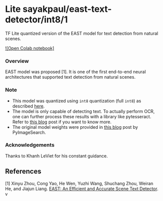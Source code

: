 # Lite sayakpaul/east-text-detector/int8/1
TF Lite quantized version of the EAST model for text detection from natural scenes.

<!-- parent-model: sayakpaul/east-text-detector/1 -->
<!-- asset-path: https://github.com/sayakpaul/Adventures-in-TensorFlow-Lite/releases/download/v0.6.0/east_model_float16.tar.gz -->

[![Open Colab notebook]](https://colab.research.google.com/github/sayakpaul/Adventures-in-TensorFlow-Lite/blob/master/EAST_TFLite.ipynb)

### Overview
EAST model was proposed [1]. It is one of the first end-to-end neural architectures that supported text detection from natural scenes. 

### Note
- This model was quantized using `int8` quantization (full `int8`) as described [here](https://www.tensorflow.org/lite/performance/post_training_quantization#full_integer_quantization).
- The model is only capable of detecting text. To actually perform OCR, one can further process these results with a library like pytesseract. Refer to [this blog](https://www.pyimagesearch.com/2018/09/17/opencv-ocr-and-text-recognition-with-tesseract/) post if you want to know more.
- The original model weights were provided in [this blog](https://www.pyimagesearch.com/2018/08/20/opencv-text-detection-east-text-detector/) post by PyImageSearch. 

### Acknowledgements
Thanks to Khanh LeViet for his constant guidance.

References
--------------
[1] Xinyu Zhou, Cong Yao, He Wen, Yuzhi Wang, Shuchang Zhou, Weiran He, and Jiajun Liang. [EAST: An Efficient and Accurate Scene Text Detector](https://arxiv.org/abs/1704.03155). v